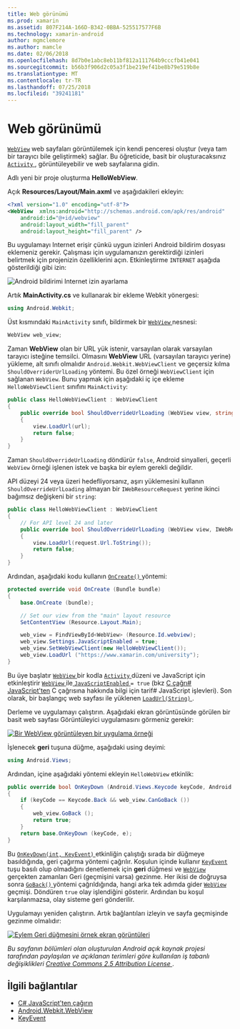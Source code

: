 ```yaml
---
title: Web görünümü
ms.prod: xamarin
ms.assetid: 807F214A-166D-B342-0BBA-525517577F6B
ms.technology: xamarin-android
author: mgmclemore
ms.author: mamcle
ms.date: 02/06/2018
ms.openlocfilehash: 8d7b0e1abc8eb11bf812a111764b9cccfb41e041
ms.sourcegitcommit: b56b3f906d2c05a3f1be219ef41be8b79e519b8e
ms.translationtype: MT
ms.contentlocale: tr-TR
ms.lasthandoff: 07/25/2018
ms.locfileid: "39241181"
---
```

# <a name="web-view"></a>Web görünümü

[`WebView`](https://developer.xamarin.com/api/type/Android.Webkit.WebView/) web sayfaları görüntülemek için kendi penceresi oluştur (veya tam bir tarayıcı bile geliştirmek) sağlar. Bu öğreticide, basit bir oluşturacaksınız [ `Activity` ](https://developer.xamarin.com/api/type/Android.App.Activity/) , görüntüleyebilir ve web sayfalarına gidin.

Adlı yeni bir proje oluşturma **HelloWebView**.

Açık **Resources/Layout/Main.axml** ve aşağıdakileri ekleyin:

```xml
<?xml version="1.0" encoding="utf-8"?>
<WebView  xmlns:android="http://schemas.android.com/apk/res/android"
    android:id="@+id/webview"
    android:layout_width="fill_parent"
    android:layout_height="fill_parent" />
```

Bu uygulamayı Internet erişir çünkü uygun izinleri Android bildirim dosyası eklemeniz gerekir. Çalışması için uygulamanızın gerektirdiği izinleri belirtmek için projenizin özelliklerini açın. Etkinleştirme `INTERNET` aşağıda gösterildiği gibi izin:

![Android bildirimi Internet izin ayarlama](web-view-images/01-set-internet-permissions.png)

Artık **MainActivity.cs** ve kullanarak bir ekleme Webkit yönergesi:

```csharp
using Android.Webkit;
```

Üst kısmındaki `MainActivity` sınıfı, bildirmek bir [ `WebView` ](https://developer.xamarin.com/api/type/Android.Webkit.WebView/) nesnesi:

```csharp
WebView web_view;
```

Zaman **WebView** olan bir URL yük istenir, varsayılan olarak varsayılan tarayıcı isteğine temsilci. Olmasını **WebView** URL (varsayılan tarayıcı yerine) yükleme, alt sınıfı olmalıdır `Android.Webkit.WebViewClient` ve geçersiz kılma `ShouldOverriderUrlLoading` yöntemi. Bu özel örneği `WebViewClient` için sağlanan `WebView`. Bunu yapmak için aşağıdaki iç içe ekleme `HelloWebViewClient` sınıfını `MainActivity`:

```csharp
public class HelloWebViewClient : WebViewClient
{
    public override bool ShouldOverrideUrlLoading (WebView view, string url)
    {
        view.LoadUrl(url);
        return false;
    }
}
```

Zaman `ShouldOverrideUrlLoading` döndürür `false`, Android sinyalleri, geçerli `WebView` örneği işlenen istek ve başka bir eylem gerekli değildir. 

API düzeyi 24 veya üzeri hedefliyorsanız, aşırı yüklemesini kullanın `ShouldOverrideUrlLoading` almayan bir `IWebResourceRequest` yerine ikinci bağımsız değişkeni bir `string`:

```csharp
public class HelloWebViewClient : WebViewClient
{
    // For API level 24 and later
    public override bool ShouldOverrideUrlLoading (WebView view, IWebResourceRequest request)
    {
        view.LoadUrl(request.Url.ToString());
        return false;
    }
}
```

Ardından, aşağıdaki kodu kullanın [ `OnCreate()` ](https://developer.xamarin.com/api/member/Android.App.Activity.OnCreate/(Android.OS.Bundle)) yöntemi:

```csharp
protected override void OnCreate (Bundle bundle)
{
    base.OnCreate (bundle);

    // Set our view from the "main" layout resource
    SetContentView (Resource.Layout.Main);

    web_view = FindViewById<WebView> (Resource.Id.webview);
    web_view.Settings.JavaScriptEnabled = true;
    web_view.SetWebViewClient(new HelloWebViewClient());
    web_view.LoadUrl ("https://www.xamarin.com/university");
}
```

Bu üye başlatır [ `WebView` ](https://developer.xamarin.com/api/type/Android.Webkit.WebView/) bir kodla [ `Activity` ](https://developer.xamarin.com/api/type/Android.App.Activity/) düzeni ve JavaScript için etkinleştirir [ `WebView` ](https://developer.xamarin.com/api/type/Android.Webkit.WebView/) ile[ `JavaScriptEnabled` ](https://developer.xamarin.com/api/property/Android.Webkit.WebSettings.JavaScriptEnabled/) 
 `= true` (bkz [C çağrı\# JavaScript'ten](https://github.com/xamarin/recipes/tree/master/Recipes/android/controls/webview/call_csharp_from_javascript) C çağrısına hakkında bilgi için tarif\# JavaScript işlevleri). Son olarak, bir başlangıç web sayfası ile yüklenen [ `LoadUrl(String)` ](https://developer.xamarin.com/api/type/Android.Webkit.WebView/%2fM%2fLoadUrl).

Derleme ve uygulamayı çalıştırın. Aşağıdaki ekran görüntüsünde görülen bir basit web sayfası Görüntüleyici uygulamasını görmeniz gerekir:

[![Bir WebView görüntüleyen bir uygulama örneği](web-view-images/02-simple-webview-app-sml.png)](web-view-images/02-simple-webview-app.png#lightbox)

İşlenecek **geri** tuşuna düğme, aşağıdaki using deyimi:

```csharp
using Android.Views;
```

Ardından, içine aşağıdaki yöntemi ekleyin `HelloWebView` etkinlik:

```csharp
public override bool OnKeyDown (Android.Views.Keycode keyCode, Android.Views.KeyEvent e)
{
    if (keyCode == Keycode.Back && web_view.CanGoBack ())
    {
        web_view.GoBack ();
        return true;
    }
    return base.OnKeyDown (keyCode, e);
}
```

Bu [ `OnKeyDown(int, KeyEvent)` ](https://developer.xamarin.com/api/member/Android.App.Activity.OnKeyDown/(Android.Views.Keycode%2cAndroid.Views.KeyEvent)) etkinliğin çalıştığı sırada bir düğmeye basıldığında, geri çağırma yöntemi çağrılır. Koşulun içinde kullanır [ `KeyEvent` ](https://developer.xamarin.com/api/type/Android.Views.KeyEvent/) tuşu basılı olup olmadığını denetlemek için **geri** düğmesi ve [ `WebView` ](https://developer.xamarin.com/api/type/Android.Webkit.WebView/) gerçekten zamanları Geri (geçmişini varsa) gezinme. Her ikisi de doğruysa sonra [ `GoBack()` ](https://developer.xamarin.com/api/member/Android.Webkit.WebView.GoBack/) yöntemi çağrıldığında, hangi arka tek adımda gider [ `WebView` ](https://developer.xamarin.com/api/type/Android.Webkit.WebView/) geçmişi. Döndüren `true` olay işlendiğini gösterir. Ardından bu koşul karşılanmazsa, olay sisteme geri gönderilir.

Uygulamayı yeniden çalıştırın. Artık bağlantıları izleyin ve sayfa geçmişinde gezinme olmalıdır:

[![Eylem Geri düğmesini örnek ekran görüntüleri](web-view-images/03-back-button-sml.png)](web-view-images/03-back-button.png#lightbox)


*Bu sayfanın bölümleri olan oluşturulan Android açık kaynak projesi tarafından paylaşılan ve açıklanan terimleri göre kullanılan iş tabanlı değişiklikleri*
[*Creative Commons 2.5 Attribution License* ](http://creativecommons.org/licenses/by/2.5/).


## <a name="related-links"></a>İlgili bağlantılar

- [C# JavaScript'ten çağırın](https://github.com/xamarin/recipes/tree/master/Recipes/android/controls/webview/call_csharp_from_javascript)
- [Android.Webkit.WebView](https://developer.xamarin.com/api/type/Android.Webkit.WebView)
- [KeyEvent](https://developer.xamarin.com/api/type/Android.Webkit.WebView/Client)
